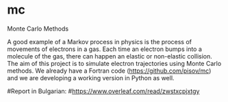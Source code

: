 # mc
Monte Carlo Methods

A good example of a Markov process in physics is the process of movements of electrons in a gas. Each time an electron bumps into a molecule of the gas, there can happen an elastic or non-elastic collision.
The aim of this project is to simulate electron trajectories using Monte Carlo methods. 
We already have a Fortran code (https://github.com/pisov/mc) and we are developing a working version in Python as well.

#Report in Bulgarian:
#https://www.overleaf.com/read/zwstxcpjxtgy

